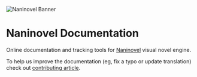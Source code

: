 ![Naninovel Banner](https://i.gyazo.com/4055ab9b307201c3be049835943d4dc4.png)

# Naninovel Documentation

Online documentation and tracking tools for [Naninovel](https://naninovel.com) visual novel engine.

To help us improve the documentation (eg, fix a typo or update translation) check out [contributing article](https://github.com/naninovel/docs/blob/main/CONTRIBUTING.md).
